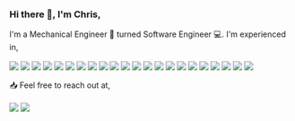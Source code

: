 ### Hi there 👋, I'm Chris,
 I'm a Mechanical Engineer :nut_and_bolt: turned Software Engineer 💻. I'm experienced
 in, <br> <br>
 <img src="https://img.shields.io/badge/JavaScript-323330?style=for-the-badge&logo=javascript&logoColor=F7DF1E" />
 <img src="https://img.shields.io/badge/Ruby-CC342D?style=for-the-badge&logo=ruby&logoColor=white" />
 <img src="https://img.shields.io/badge/C%2B%2B-00599C?style=for-the-badge&logo=c%2B%2B&logoColor=white" />
 <img src="https://img.shields.io/badge/PostgreSQL-316192?style=for-the-badge&logo=postgresql&logoColor=white" />
 <img src="https://img.shields.io/badge/MongoDB-4EA94B?style=for-the-badge&logo=mongodb&logoColor=white" />
 <img src="https://img.shields.io/badge/Node.js-339933?style=for-the-badge&logo=nodedotjs&logoColor=white" />
 <img src="https://img.shields.io/badge/npm-CB3837?style=for-the-badge&logo=npm&logoColor=white" />
 <img src="https://img.shields.io/badge/Express.js-000000?style=for-the-badge&logo=express&logoColor=white" />
 <img src="https://img.shields.io/badge/React-20232A?style=for-the-badge&logo=react&logoColor=61DAFB" />
 <img src="https://img.shields.io/badge/Redux-593D88?style=for-the-badge&logo=redux&logoColor=white" />
 <img src="https://img.shields.io/badge/Material--UI-0081CB?style=for-the-badge&logo=material-ui&logoColor=white" />
 <img src="https://img.shields.io/badge/React_Router-CA4245?style=for-the-badge&logo=react-router&logoColor=white" />
 <img src="https://img.shields.io/badge/jQuery-0769AD?style=for-the-badge&logo=jquery&logoColor=white" />
 <img src="https://img.shields.io/badge/Ruby_on_Rails-CC0000?style=for-the-badge&logo=ruby-on-rails&logoColor=white" />
 <img src="https://img.shields.io/badge/next.js-000000?style=for-the-badge&logo=nextdotjs&logoColor=white" />
 <img src="https://img.shields.io/badge/Git-F05032?style=for-the-badge&logo=git&logoColor=white" />
 <img src="https://img.shields.io/badge/Postman-FF6C37?style=for-the-badge&logo=Postman&logoColor=white" />
 <img src="https://img.shields.io/badge/Chart.js-FF6384?style=for-the-badge&logo=chartdotjs&logoColor=white" />
 <img src="https://img.shields.io/badge/Heroku-430098?style=for-the-badge&logo=heroku&logoColor=white" />
 <img src="https://img.shields.io/badge/next.js-000000?style=for-the-badge&logo=nextdotjs&logoColor=white" />
 <img src="https://img.shields.io/badge/HTML5-E34F26?style=for-the-badge&logo=html5&logoColor=white" />
 <img src="https://img.shields.io/badge/CSS3-1572B6?style=for-the-badge&logo=css3&logoColor=white" />
<!-- Before I worked as a mechanical engineer at an ex-manhattan project site, a researcher at an island volcanology station, a field engineer at a chemical weapons destruction facility, an attendant at a Spanish surf hotel, and now as a software developer -->
📥 Feel free to reach out at, <br><br>
<a href="https://www.linkedin.com/in/christopher-vidic/"><img src="https://img.shields.io/badge/LinkedIn-0077B5?style=for-the-badge&logo=linkedin&logoColor=white" /></a> <a href = "mailto: chrisvidic.cv@gmail.com"><img src="https://img.shields.io/badge/Gmail-D14836?style=for-the-badge&logo=gmail&logoColor=white" /></a>
<br>
<br>
<!-- Or check out some of my projects below,
- <a href="https://github.com/ctvidic/Streve">Streve</a>, an full-stack clone of the popular fitness application Strava :running:
- <a href="https://github.com/ctvidic/AvySim">AvySim</a>, a Javascript/HTML Canvas based avalanche visualization tool :snowboarder: -->

